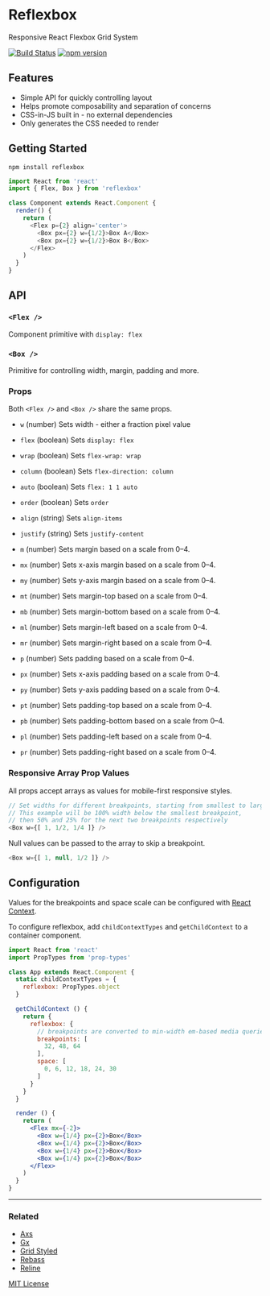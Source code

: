 
# Reflexbox

Responsive React Flexbox Grid System

[![Build Status](https://travis-ci.org/jxnblk/reflexbox.svg?branch=master)](https://travis-ci.org/jxnblk/reflexbox)
[![npm version](https://badge.fury.io/js/reflexbox.svg)](https://badge.fury.io/js/reflexbox)


## Features

- Simple API for quickly controlling layout
- Helps promote composability and separation of concerns
- CSS-in-JS built in - no external dependencies
- Only generates the CSS needed to render

## Getting Started

```
npm install reflexbox
```

```js
import React from 'react'
import { Flex, Box } from 'reflexbox'

class Component extends React.Component {
  render() {
    return (
      <Flex p={2} align='center'>
        <Box px={2} w={1/2}>Box A</Box>
        <Box px={2} w={1/2}>Box B</Box>
      </Flex>
    )
  }
}
```

## API

### `<Flex />`

Component primitive with `display: flex`

### `<Box />`

Primitive for controlling width, margin, padding and more.

### Props

Both `<Flex />` and `<Box />` share the same props.

- `w` (number) Sets width - either a fraction pixel value
- `flex` (boolean) Sets `display: flex`
- `wrap` (boolean) Sets `flex-wrap: wrap`
- `column` (boolean) Sets `flex-direction: column`
- `auto` (boolean) Sets `flex: 1 1 auto`
- `order` (boolean) Sets `order`
- `align` (string) Sets `align-items`
- `justify` (string) Sets `justify-content`

- `m`  (number) Sets margin based on a scale from 0–4.
- `mx` (number) Sets x-axis margin based on a scale from 0–4.
- `my` (number) Sets y-axis margin based on a scale from 0–4.
- `mt` (number) Sets margin-top based on a scale from 0–4.
- `mb` (number) Sets margin-bottom based on a scale from 0–4.
- `ml` (number) Sets margin-left based on a scale from 0–4.
- `mr` (number) Sets margin-right based on a scale from 0–4.
- `p`  (number) Sets padding based on a scale from 0–4.
- `px` (number) Sets x-axis padding based on a scale from 0–4.
- `py` (number) Sets y-axis padding based on a scale from 0–4.
- `pt` (number) Sets padding-top based on a scale from 0–4.
- `pb` (number) Sets padding-bottom based on a scale from 0–4.
- `pl` (number) Sets padding-left based on a scale from 0–4.
- `pr` (number) Sets padding-right based on a scale from 0–4.

### Responsive Array Prop Values

All props accept arrays as values for mobile-first responsive styles.

```js
// Set widths for different breakpoints, starting from smallest to largest
// This example will be 100% width below the smallest breakpoint,
// then 50% and 25% for the next two breakpoints respectively
<Box w={[ 1, 1/2, 1/4 ]} />
```

Null values can be passed to the array to skip a breakpoint.

```js
<Box w={[ 1, null, 1/2 ]} />
```


## Configuration

Values for the breakpoints and space scale can be configured with
[React Context](https://facebook.github.io/react/docs/context.html).

To configure reflexbox, add `childContextTypes` and `getChildContext` to a container component.

```jsx
import React from 'react'
import PropTypes from 'prop-types'

class App extends React.Component {
  static childContextTypes = {
    reflexbox: PropTypes.object
  }

  getChildContext () {
    return {
      reflexbox: {
        // breakpoints are converted to min-width em-based media queries
        breakpoints: [
          32, 48, 64
        ],
        space: [
          0, 6, 12, 18, 24, 30
        ]
      }
    }
  }

  render () {
    return (
      <Flex mx={-2}>
        <Box w={1/4} px={2}>Box</Box>
        <Box w={1/4} px={2}>Box</Box>
        <Box w={1/4} px={2}>Box</Box>
        <Box w={1/4} px={2}>Box</Box>
      </Flex>
    )
  }
}
```

---

### Related

- [Axs](http://jxnblk.com/axs)
- [Gx](http://jxnblk.com/gx)
- [Grid Styled](http://jxnblk.com/grid-styled)
- [Rebass](http://jxnblk.com/rebass)
- [Reline](http://jxnblk.com/reline)

[MIT License](.github/LICENSE.md)

